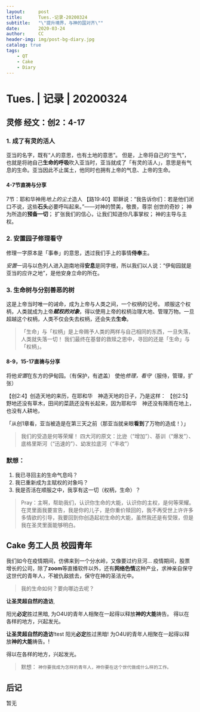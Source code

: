 ```yaml
---
layout:     post
title:      Tues.-记录-20200324
subtitle:   "\"提升境界，与神的国对齐\""
date:       2020-03-24
author:     CC
header-img: img/post-bg-diary.jpg
catalog: true
tags:
    - QT
    - Cake
    - Diary
---
```


# Tues. | 记录 | 20200324
## 灵修 经文：创2：4-17
### 1. 成了有灵的活人
亚当的名字，既有“人的意思，也有土地的意思”。
但是，上帝将自己的“生气”，也就是将祂自己**生命的呼吸**吹入亚当时，亚当就成了「有灵的活人」，意思是有气息的生命。亚当因此不止属土，他同时也拥有上帝的气息、上帝的生命。
#### 4-7节直祷与分享
7节：耶和华神用*地上的尘土*造人
【路19:40】耶稣说：“我告诉你们：若是他们闭口不说，这些**石头**必要呼叫起来。”——对神的赞美，敬畏，尊崇
创世的奇妙；
神为所造的**预备一切**；
扩张我们的信心，让我们知道你凡事掌权；
神的主导与主权。

### 2. 安置园子修理看守
修理一字原本是「事奉」的意思，透过我们手上的事情**侍奉**主。

*安置*一词与以色列人进入迦南地得**安息**是同字根，所以我们以人说：“伊甸园就是亚当的应许之地”，是他安身立命的所在。

### 3. 生命树与分别善恶的树
这是上帝当时唯一的诫命，成为上帝与人类之间，一个权柄的记号。
顺服这个权柄，人类就成为上帝***赋权的对象***，得以使用上帝的权柄治理大地、管理万物。一旦超越这个权柄，人类不仅会失去权柄，还会失去**生命**。
> 「生命」与「权柄」是上帝赐予人类的两样与自己相同的东西，一旦失落，人类就失落一切！
我们最终在基督的救赎之恩中，寻回的还是「生命」与「权柄」。

#### 8-9，15-17直祷与分享
将他*安置*在东方的伊甸园。（有保护，有遮盖）
使他*修理，看守*（服侍，管理，扩张）

【创2:4】创造天地的来历，在耶和华　神造天地的日子，乃是这样：
【创2:5】野地还没有草木，田间的菜蔬还没有长起来，因为耶和华　神还没有降雨在地上，也没有人耕地，

「从创1章看，亚当被造是在第三天之前（那亚当就亲眼**看到**了万物的造成！）」
> 我们的受造是何等荣耀！
四大河的原文：比逊（“增加”）、基训（“爆发”）、底格里斯河（“迅速的”）、幼发拉底河（“丰收”）

### 默想：
1. 我已寻回主的生命气息吗？
2. 我已重新成为主赋权的对象吗？
3. 我是否活在顺服之中，我享有这一切（权柄，生命）？
	
> Pray：主啊，帮助我们，认识你生命的大能，认识你的主权，是何等荣耀。在灵里面我要宣告，我是你的儿子，是你重价赎回的，我不再受世上许许多多情欲的引导，我要回到你创造起初生命的大能，虽然我还是有受限，但是我在圣灵里面能够明白。

## Cake 务工人员 校园青年
我们如今在疫情期间，仿佛来到一个分水岭，又像要过约旦河…
疫情期间，股票增长的公司，除了**zoom**等直播软件以外，还有**网络色情**这种产业，求神亲自保守这世代的青年人，不被仇敌掳去，保守在神的圣洁光中。

> 我的生命如何？要向哪边去呢？

**让圣灵超自然的造访**,

阳光**必定**胜过黑暗,
为O4U的青年人相聚在一起得以释放**神的大能**祷告。
得以在各样的地方，兴起发光。

**让圣灵超自然的造访**!test
阳光**必定**胜过黑暗!
为O4U的青年人相聚在一起得以释放**神的大能**祷告。!

得以在各样的地方，兴起发光。

> 默想：
`神你要我成为怎样的青年人，神你要在这个世代做成什么样的工作。`

## 后记
暂无
